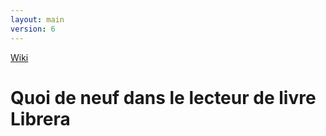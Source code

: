 ```yaml
---
layout: main
version: 6
---
```

[Wiki](/wiki/fr)

# Quoi de neuf dans le lecteur de livre Librera



    
